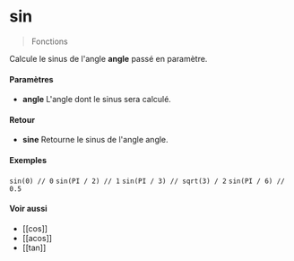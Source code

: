 # sin
> Fonctions

Calcule le sinus de l'angle **angle** passé en paramètre.

#### Paramètres

- **angle** L'angle dont le sinus sera calculé.

#### Retour

- **sine** Retourne le sinus de l'angle angle.

#### Exemples

`sin(0) // 0`
`sin(PI / 2) // 1`
`sin(PI / 3) // sqrt(3) / 2`
`sin(PI / 6) // 0.5`

#### Voir aussi

- [[cos]]
- [[acos]]
- [[tan]]
